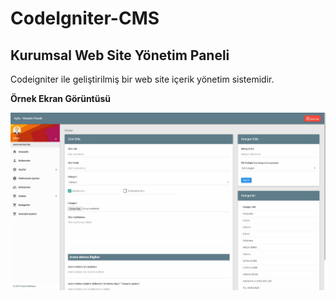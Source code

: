 # CodeIgniter-CMS

## Kurumsal Web Site Yönetim Paneli

Codeigniter ile geliştirilmiş bir web site içerik yönetim sistemidir.

**Örnek Ekran Görüntüsü**

![](https://raw.githubusercontent.com/yunuskorkmaz/CodeIgniter-CMS/master/CMS.JPG)
